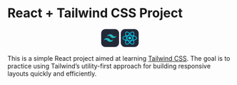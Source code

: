 # React + Tailwind CSS Project

<p align="center">
  <img src="https://github.com/tandpfun/skill-icons/raw/main/icons/TailwindCSS-Dark.svg" alt="Tailwind CSS" width="40" height="40"/>
  <img src="https://github.com/tandpfun/skill-icons/raw/main/icons/React-Dark.svg" alt="React" width="40" height="40"/>
</p>

This is a simple React project aimed at learning [Tailwind CSS](https://tailwindcss.com/). The goal is to practice using Tailwind’s utility-first approach for building responsive layouts quickly and efficiently.